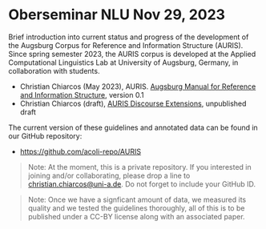 # Oberseminar NLU Nov 29, 2023

Brief introduction into current status and progress of the development of the Augsburg Corpus for Reference and Information Structure (AURIS). Since spring semester 2023, the AURIS corpus is developed at the Applied Computational Linguistics Lab at University of Augsburg, Germany, in collaboration with students.

- Christian Chiarcos (May 2023), AURIS. [Augsburg Manual for Reference and Information Structure](auris.v0.1.pdf), version 0.1
- Christian Chiarcos (draft), [AURIS Discourse Extensions](discourse.html), unpublished draft

The current version of these guidelines and annotated data can be found in our GitHub repository:
- https://github.com/acoli-repo/AURIS

> Note: At the moment, this is a private repository. If you interested in joining and/or collaborating, please drop a line to christian.chiarcos@uni-a.de. Do not forget to include your GitHub ID.

> Note: Once we have a signficant amount of data, we measured its quality and we tested the guidelines thoroughly, all of this is to be published under a CC-BY license along with an associated paper.

